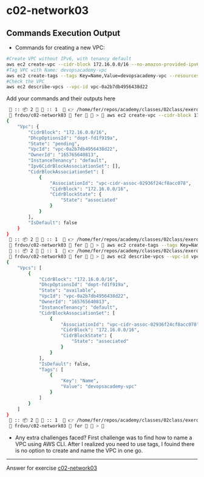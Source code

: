 # c02-network03

## Commands Execution Output

- Commands for creating a new VPC:
```bash
#Create VPC without IPv6, with tenancy default
aws ec2 create-vpc --cidr-block 172.16.0.0/16 --no-amazon-provided-ipv6-cidr-block --instance-tenancy default
#Tag VPC with Name: devopsacademy-vpc
aws ec2 create-tags --tags Key=Name,Value=devopsacademy-vpc --resources vpc-0a2b7db4956438d22
#Check the VPC
aws ec2 describe-vpcs --vpc-id vpc-0a2b7db4956438d22
```

Add your commands and their outputs here
```bash
 🐳 :: 📦 2  📑 :: 1   👉 /home/fer/repos/academy/classes/02class/exercises/c02-network03  
  frdvo/c02-network03  fer 🐧  >  aws ec2 create-vpc --cidr-block 172.16.0.0/16 --no-amazon-provided-ipv6-cidr-block --instance-tenancy default
{
    "Vpc": {
        "CidrBlock": "172.16.0.0/16",
        "DhcpOptionsId": "dopt-fd1f919a",
        "State": "pending",
        "VpcId": "vpc-0a2b7db4956438d22",
        "OwnerId": "165765640813",
        "InstanceTenancy": "default",
        "Ipv6CidrBlockAssociationSet": [],
        "CidrBlockAssociationSet": [
            {
                "AssociationId": "vpc-cidr-assoc-02936f24cf8acc078",
                "CidrBlock": "172.16.0.0/16",
                "CidrBlockState": {
                    "State": "associated"
                }
            }
        ],
        "IsDefault": false
    }
}
 🐳 :: 📦 2  📑 :: 1   👉 /home/fer/repos/academy/classes/02class/exercises/c02-network03  
  frdvo/c02-network03  fer 🐧  >  aws ec2 create-tags --tags Key=Name,Value=devopsacademy-vpc --resources vpc-0a2b7db4956438d22
 🐳 :: 📦 2  📑 :: 1   👉 /home/fer/repos/academy/classes/02class/exercises/c02-network03  
  frdvo/c02-network03  fer 🐧  >  aws ec2 describe-vpcs --vpc-id vpc-0a2b7db4956438d22
{
    "Vpcs": [
        {
            "CidrBlock": "172.16.0.0/16",
            "DhcpOptionsId": "dopt-fd1f919a",
            "State": "available",
            "VpcId": "vpc-0a2b7db4956438d22",
            "OwnerId": "165765640813",
            "InstanceTenancy": "default",
            "CidrBlockAssociationSet": [
                {
                    "AssociationId": "vpc-cidr-assoc-02936f24cf8acc078",
                    "CidrBlock": "172.16.0.0/16",
                    "CidrBlockState": {
                        "State": "associated"
                    }
                }
            ],
            "IsDefault": false,
            "Tags": [
                {
                    "Key": "Name",
                    "Value": "devopsacademy-vpc"
                }
            ]
        }
    ]
}
 🐳 :: 📦 2  📑 :: 1   👉 /home/fer/repos/academy/classes/02class/exercises/c02-network03  
  frdvo/c02-network03  fer 🐧  >  
```

- Any extra challenges faced?
First challenge was to find how to name a VPC using AWS CLI. After I realized you need to use tags, I fouind there is no option to create and name the VPC in one go.


<!-- Don't change anything below this point-->
***
Answer for exercise [c02-network03](https://github.com/devopsacademyau/academy/blob/893381c6f0b69434d9e8597d3d4b1c17f9bc1371/classes/02class/exercises/c02-network03/README.md)